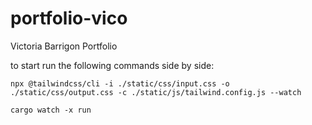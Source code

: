 # portfolio-vico
Victoria Barrigon Portfolio

to start run the following commands side by side:

```
npx @tailwindcss/cli -i ./static/css/input.css -o ./static/css/output.css -c ./static/js/tailwind.config.js --watch
```

```
cargo watch -x run
```
